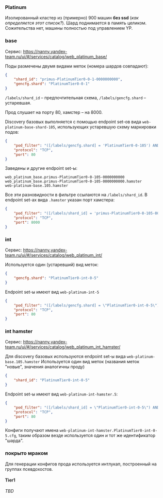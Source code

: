 ### Platinum
Изолированный кластер из (примерно) 900 машин **без ssd** (_как определяется этот список?_).
Шард поднимается в память целиком. Сожительства нет, машины полностью под управлением YP.

### base
Сервис: https://nanny.yandex-team.ru/ui/#/services/catalog/web_platinum_base/

Поды размечены двумя видами меток (номера шардов совпадают):
```json
{
    "shard_id": "primus-PlatinumTier0-0-1-0000000000",
    "gencfg.shard": "PlatinumTier0-0-1"
}
```
`/labels/shard_id` – предпочтительная схема, `/labels/gencfg.shard` – устаревшая.

Прод слушает на порту 80, хамстер – на 8000.

Discovery базовых выполняется с помощью endpoint set-ов вида `web-platinum-base-shard-105`,
использующих устаревшую схему маркировки подов:
```json
{
    "pod_filter": "([/labels/gencfg.shard] = 'PlatinumTier0-0-105') AND [/meta/pod_set_id] = 'web-platinum-base'",
    "protocol": "TCP",
    "port": 80
}
```
Заведены и другие endpoint set-ы:
```
web_platinum_base.primus-PlatinumTier0-0-105-0000000000
web_platinum_base.primus-PlatinumTier0-0-105-0000000000.hamster
web-platinum-base.105.hamster
```
Все эти разновидности в фильтре ссылаются на `/labels/shard_id`.
В endpoint set-ах вида `.hamster` указан порт хамстера:
```json
{
    "pod_filter": "([/labels/shard_id] = 'primus-PlatinumTier0-0-105-0000000000') AND [/meta/pod_set_id] = 'web-platinum-base'",
    "protocol": "TCP",
    "port": 8000
}
```

### int
Сервис: https://nanny.yandex-team.ru/ui/#/services/catalog/web_platinum_int/

Используется один (устаревший) вид меток:
```json
{
    "gencfg.shard": "PlatinumTier0-int-0-5"
}
```
Endpoint set-ы имеют вид `web-platinum-int-5`
```json
{
    "pod_filter": "([/labels/gencfg.shard] = \"PlatinumTier0-int-0-5\") AND [/meta/pod_set_id] = \"web-platinum-int\"",
    "protocol": "TCP",
    "port": 80
}
```
### int hamster
Сервис: https://nanny.yandex-team.ru/ui/#/services/catalog/web_platinum_int_hamster/

Для discovery базовых используются endpoint set-ы вида `web-platinum-base.105.hamster`
Используется один вид меток (названия меток "новые", значения аналогичны проду)
```json
{
    "shard_id": "PlatinumTier0-int-0-5"
}
```
Endpoint set-ы имеют вид `web-platinum-int-hamster.5`:
```json
{
    "pod_filter": "([/labels/shard_id] = \"PlatinumTier0-int-0-5\") AND [/meta/pod_set_id] = \"web-platinum-int-hamster\"",
    "protocol": "TCP",
    "port": 80
}
```
Конфиги получают имена `web-platinum-int-hamster.PlatinumTier0-int-0-5.cfg`,
таким образом везде используется один и тот же идентификатор "шарда".

### покрыто мраком
Для генерации конфигов прода используется интлукап, построенный на группах псевдохостов.

#### Tier1
_TBD_
